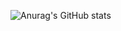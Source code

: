 
![Anurag's GitHub stats](https://github-readme-stats.vercel.app/api?username=asuperclpvp_icons=true&theme=radical)
